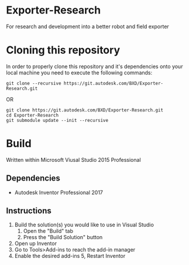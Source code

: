 # Exporter-Research
For research and development into a better robot and field exporter

# Cloning this repository

In order to properly clone this repository and it's dependencies onto your local machine you need to execute the following commands:

    git clone --recursive https://git.autodesk.com/BXD/Exporter-Research.git
OR
```
git clone https://git.autodesk.com/BXD/Exporter-Research.git
cd Exporter-Research
git submodule update --init --recursive
```
# Build

Written within Microsoft Viusal Studio 2015 Professional

## Dependencies

- Autodesk Inventor Professional 2017

## Instructions
1. Build the solution(s) you would like to use in Visual Studio
    1. Open the "Build" tab
    2. Press the "Build Solution" button
2. Open up Inventor
3. Go to Tools>Add-ins to reach the add-in manager
4. Enable the desired add-ins
5, Restart Inventor
